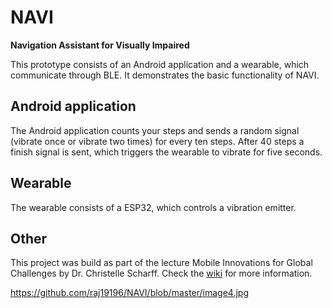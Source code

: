 # NAVI

**Navigation Assistant for Visually Impaired**

This prototype consists of an Android application and a wearable, which communicate through BLE. It demonstrates the basic functionality of NAVI. 

## Android application

The Android application counts your steps and sends a random signal (vibrate once or vibrate two times) for every ten steps. After 40 steps a finish signal is sent, which triggers the wearable to vibrate for five seconds.

## Wearable

The wearable consists of a ESP32, which controls a vibration emitter. 

## Other

This project was build as part of the lecture Mobile Innovations for Global Challenges by Dr. Christelle Scharff. Check the [wiki](https://github.com/AkshayMehta78/NAVI/wiki) for more information.


https://github.com/raj19196/NAVI/blob/master/image4.jpg
